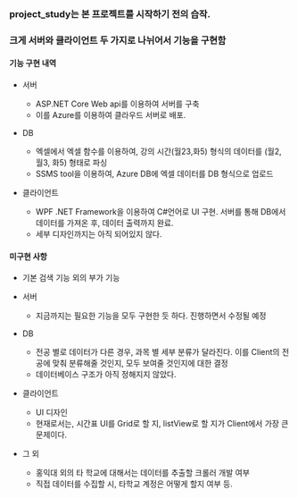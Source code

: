 ### project_study는 본 프로젝트를 시작하기 전의 습작.

### 크게 서버와 클라이언트 두 가지로 나뉘어서 기능을 구현함

#### 기능 구현 내역
* 서버
  + ASP.NET Core Web api를 이용하여 서버를 구축
  + 이를 Azure를 이용하여 클라우드 서버로 배포.

* DB
  + 엑셀에서 엑셀 함수를 이용하여, 강의 시간(월23,화5) 형식의 데이터를 (월2, 월3, 화5) 형태로 파싱
  + SSMS tool을 이용하여, Azure DB에 엑셀 데이터를 DB 형식으로 업로드

* 클라이언트
  + WPF .NET Framework을 이용하여 C#언어로 UI 구현. 서버를 통해 DB에서 데이터를 가져온 후, 데이터 출력까지 완료. <br>
  + 세부 디자인까지는 아직 되어있지 않다.
  
#### 미구현 사항
* 기본 검색 기능 외의 부가 기능

* 서버
  + 지금까지는 필요한 기능을 모두 구현한 듯 하다. 진행하면서 수정될 예정

* DB
  + 전공 별로 데이터가 다른 경우, 과목 별 세부 분류가 달라진다. 이를 Client의 전공에 맞춰 분류해줄 것인지, 모두 보여줄 것인지에 대한 결정
  + 데이터베이스 구조가 아직 정해지지 않았다.

* 클라이언트
  + UI 디자인
  + 현재로서는, 시간표 UI를 Grid로 할 지, listView로 할 지가 Client에서 가장 큰 문제이다.
  
* 그 외
  + 홍익대 외의 타 학교에 대해서는 데이터를 추출할 크롤러 개발 여부
  + 직접 데이터를 수집할 시, 타학교 계정은 어떻게 할지 여부 등.
